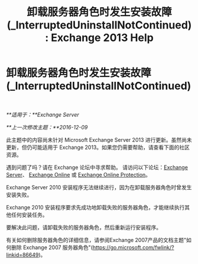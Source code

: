﻿---
title: '卸载服务器角色时发生安装故障 (_InterruptedUninstallNotContinued): Exchange 2013 Help'
TOCTitle: 卸载服务器角色时发生安装故障 (_InterruptedUninstallNotContinued)
ms:assetid: 187967b2-cb28-45d7-8858-2a083c1ebe58
ms:mtpsurl: https://technet.microsoft.com/zh-cn/library/ms.exch.setupreadiness.interrupteduninstallnotcontinued(v=EXCHG.150)
ms:contentKeyID: 50489970
ms.date: 05/21/2018
mtps_version: v=EXCHG.150
ms.translationtype: MT
---

# 卸载服务器角色时发生安装故障 (\_InterruptedUninstallNotContinued)

 

_**适用于：**Exchange Server_

_**上一次修改主题：**2016-12-09_

此主题中的内容尚未针对 Microsoft Exchange Server 2013 进行更新。虽然尚未更新，但仍可能适用于 Exchange 2013。如果您仍需要帮助，请查看下面的社区资源。

遇到问题了吗？请在 Exchange 论坛中寻求帮助。 请访问以下论坛：[Exchange Server](https://go.microsoft.com/fwlink/p/?linkid=60612)、 [Exchange Online](https://go.microsoft.com/fwlink/p/?linkid=267542) 或 [Exchange Online Protection](https://go.microsoft.com/fwlink/p/?linkid=285351)。

Exchange Server 2010 安装程序无法继续进行，因为在卸载服务器角色时曾发生安装失败。

Exchange 2010 安装程序要求先成功地卸载失败的服务器角色，才能继续执行其他任何安装任务。

要解决此问题，请卸载失败的服务器角色，然后重新运行安装程序。

有关如何删除服务器角色的详细信息，请参阅Exchange 2007产品的文档主题"如何删除 Exchange 2007 服务器角色"(<https://go.microsoft.com/fwlink/?linkid=86649>)。

